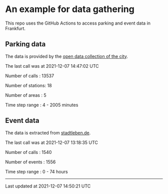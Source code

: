 # An example for data gathering

This repo uses the GitHub Actions to access parking and event data in Frankfurt.

## Parking data
The data is provided by the [open data collection of the city](https://www.offenedaten.frankfurt.de/).

The last call was at 2021-12-07 14:47:02 UTC

Number of calls   : 13537

Number of stations:    18

Number of areas   :     5

Time step range   :     4 -  2005 minutes


## Event data
The data is extracted from [stadtleben.de](https://stadtleben.de/frankfurt/).

The last call was at 2021-12-07 13:18:35 UTC

Number of calls   : 1540

Number of events  : 1556

Time step range   :    0 -   74 hours


----

Last updated at 2021-12-07 14:50:21 UTC

